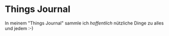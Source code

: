 # Things Journal
In meinem "Things Journal" sammle ich *hoffentlich* nützliche Dinge zu alles und jedem :-)